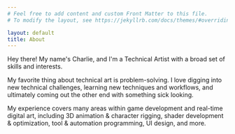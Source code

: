 ```yaml
---
# Feel free to add content and custom Front Matter to this file.
# To modify the layout, see https://jekyllrb.com/docs/themes/#overriding-theme-defaults

layout: default
title: About 
---
```


Hey there! My name's Charlie, and I'm a Technical Artist with a broad set of skills and interests.

My favorite thing about technical art is problem-solving.
I love digging into new technical challenges, learning new techniques and workflows, and ultimately coming out the other end with something sick looking.

My experience covers many areas within game development and real-time digital art, including 3D animation & character rigging,
shader development & optimization, tool & automation programming, UI design, and more.



